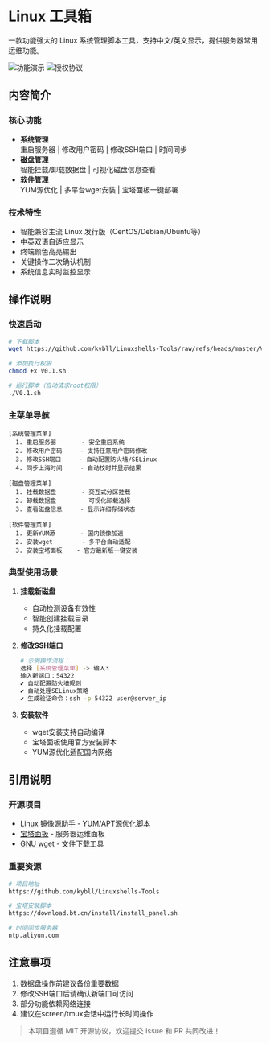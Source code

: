 # Linux 工具箱

一款功能强大的 Linux 系统管理脚本工具，支持中文/英文显示，提供服务器常用运维功能。

![功能演示](https://img.shields.io/badge/版本-v0.1-blue) 
![授权协议](https://img.shields.io/badge/License-MIT-green)

## 内容简介

### 核心功能
- **系统管理**  
  重启服务器 | 修改用户密码 | 修改SSH端口 | 时间同步
- **磁盘管理**  
  智能挂载/卸载数据盘 | 可视化磁盘信息查看
- **软件管理**  
  YUM源优化 | 多平台wget安装 | 宝塔面板一键部署

### 技术特性
- 智能兼容主流 Linux 发行版（CentOS/Debian/Ubuntu等）
- 中英双语自适应显示
- 终端颜色高亮输出
- 关键操作二次确认机制
- 系统信息实时监控显示

## 操作说明

### 快速启动
```bash
# 下载脚本
wget https://github.com/kybll/Linuxshells-Tools/raw/refs/heads/master/V0.1.sh

# 添加执行权限
chmod +x V0.1.sh

# 运行脚本（自动请求root权限）
./V0.1.sh
```

### 主菜单导航
```
[系统管理菜单]
  1. 重启服务器       - 安全重启系统
  2. 修改用户密码     - 支持任意用户密码修改
  3. 修改SSH端口     - 自动配置防火墙/SELinux
  4. 同步上海时间     - 自动校时并显示结果

[磁盘管理菜单]
  1. 挂载数据盘       - 交互式分区挂载
  2. 卸载数据盘       - 可视化卸载选择
  3. 查看磁盘信息     - 显示详细存储状态

[软件管理菜单]
  1. 更新YUM源       - 国内镜像加速
  2. 安装wget        - 多平台自动适配
  3. 安装宝塔面板    - 官方最新版一键安装
```

### 典型使用场景
1. **挂载新磁盘**
   - 自动检测设备有效性
   - 智能创建挂载目录
   - 持久化挂载配置

2. **修改SSH端口**
   ```bash
   # 示例操作流程：
   选择 [系统管理菜单] -> 输入3
   输入新端口：54322
   ✔ 自动配置防火墙规则
   ✔ 自动处理SELinux策略
   ✔ 生成验证命令：ssh -p 54322 user@server_ip
   ```

3. **安装软件**
   - wget安装支持自动编译
   - 宝塔面板使用官方安装脚本
   - YUM源优化适配国内网络

## 引用说明

### 开源项目
- [Linux 镜像源助手](https://linuxmirrors.cn) - YUM/APT源优化脚本
- [宝塔面板](https://www.bt.cn) - 服务器运维面板
- [GNU wget](https://www.gnu.org/software/wget/) - 文件下载工具

### 重要资源
```bash
# 项目地址
https://github.com/kybll/Linuxshells-Tools

# 宝塔安装脚本
https://download.bt.cn/install/install_panel.sh

# 时间同步服务器
ntp.aliyun.com
```

## 注意事项
1. 数据盘操作前建议备份重要数据
2. 修改SSH端口后请确认新端口可访问
3. 部分功能依赖网络连接
4. 建议在screen/tmux会话中运行长时间操作

> 本项目遵循 MIT 开源协议，欢迎提交 Issue 和 PR 共同改进！
